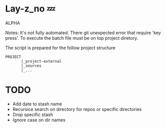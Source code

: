 # Lay-z_no :zzz:

ALPHA

Notes:
It's not fully automated. There git unexpected error that require 'key press'.
To execute the batch file must be on top project diretory.

The script is prepared for the follow project structure
```
PROJECT
       |_project-external
       |_sources
       |_...
```

# TODO
- Add date to stash name
- Recursice search on directory for repos or specific directories
- Drop specific stash
- Ignore case on dir names
